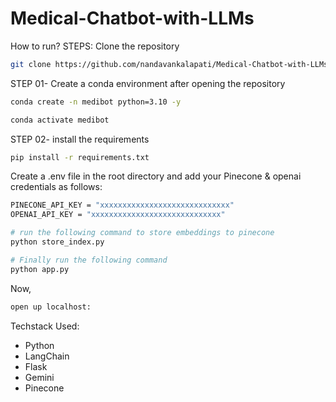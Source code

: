 # Medical-Chatbot-with-LLMs

How to run?
STEPS:
Clone the repository
```bash
git clone https://github.com/nandavankalapati/Medical-Chatbot-with-LLMs.git
```
STEP 01- Create a conda environment after opening the repository
```bash
conda create -n medibot python=3.10 -y
```
```bash
conda activate medibot
```
STEP 02- install the requirements
```bash
pip install -r requirements.txt
```
Create a .env file in the root directory and add your Pinecone & openai credentials as follows:
```bash
PINECONE_API_KEY = "xxxxxxxxxxxxxxxxxxxxxxxxxxxxx"
OPENAI_API_KEY = "xxxxxxxxxxxxxxxxxxxxxxxxxxxxx"
```
```bash
# run the following command to store embeddings to pinecone
python store_index.py
```
```bash
# Finally run the following command
python app.py
```
Now,
```bash
open up localhost:
```

Techstack Used:

- Python
- LangChain
- Flask
- Gemini
- Pinecone